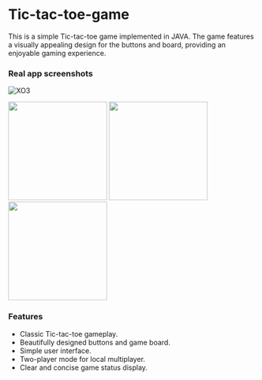 # Tic-tac-toe-game
This is a simple Tic-tac-toe game implemented in JAVA. The game features a visually appealing design for the buttons and board, providing an enjoyable gaming experience.

### Real app screenshots

<div>

  ![XO3](https://github.com/HseinKt/Tic-tac-toe-game/assets/120685276/d4962f17-6939-4f13-85af-c6864eecdc81)

  <img src="https://github.com/HseinKt/Tic-tac-toe-game/assets/120685276/d4962f17-6939-4f13-85af-c6864eecdc81.jpg" width="200">


  
  <img src="https://raw.githubusercontent.com/HseinKt/Tic-tac-toe-game/main/assets/120685276/ff33513c-385b-4ac6-a962-62ed68a2e98b.jpg" width="200">
  <img src="https://raw.githubusercontent.com/HseinKt/Tic-tac-toe-game/main/assets/120685276/33a7d321-5e9e-4fba-9426-46a1539a73e6.jpg" width="200">
</div>


### Features
<ul>
  <li>Classic Tic-tac-toe gameplay.</li>
  <li>Beautifully designed buttons and game board. </li>
  <li>Simple user interface. </li>
  <li>Two-player mode for local multiplayer. </li>
  <li>Clear and concise game status display. </li>
</ul>
  
    
    
    
    
